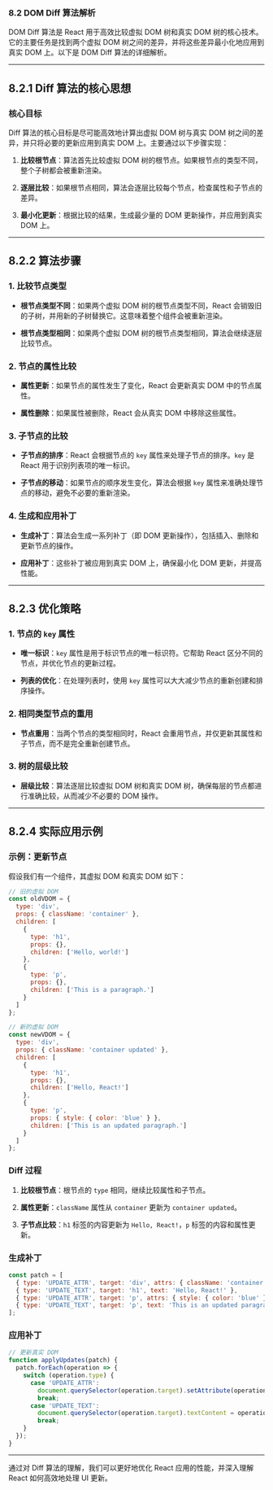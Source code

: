 ### 8.2 DOM Diff 算法解析

DOM Diff 算法是 React 用于高效比较虚拟 DOM 树和真实 DOM 树的核心技术。它的主要任务是找到两个虚拟 DOM 树之间的差异，并将这些差异最小化地应用到真实 DOM 上。以下是 DOM Diff 算法的详细解析。

---

## 8.2.1 Diff 算法的核心思想

### **核心目标**

Diff 算法的核心目标是尽可能高效地计算出虚拟 DOM 树与真实 DOM 树之间的差异，并只将必要的更新应用到真实 DOM 上。主要通过以下步骤实现：

1. **比较根节点**：算法首先比较虚拟 DOM 树的根节点。如果根节点的类型不同，整个子树都会被重新渲染。

2. **逐层比较**：如果根节点相同，算法会逐层比较每个节点，检查属性和子节点的差异。

3. **最小化更新**：根据比较的结果，生成最少量的 DOM 更新操作，并应用到真实 DOM 上。

---

## 8.2.2 算法步骤

### **1. 比较节点类型**

- **根节点类型不同**：如果两个虚拟 DOM 树的根节点类型不同，React 会销毁旧的子树，并用新的子树替换它。这意味着整个组件会被重新渲染。

- **根节点类型相同**：如果两个虚拟 DOM 树的根节点类型相同，算法会继续逐层比较节点。

### **2. 节点的属性比较**

- **属性更新**：如果节点的属性发生了变化，React 会更新真实 DOM 中的节点属性。

- **属性删除**：如果属性被删除，React 会从真实 DOM 中移除这些属性。

### **3. 子节点的比较**

- **子节点的排序**：React 会根据节点的 `key` 属性来处理子节点的排序。`key` 是 React 用于识别列表项的唯一标识。

- **子节点的移动**：如果节点的顺序发生变化，算法会根据 `key` 属性来准确处理节点的移动，避免不必要的重新渲染。

### **4. 生成和应用补丁**

- **生成补丁**：算法会生成一系列补丁（即 DOM 更新操作），包括插入、删除和更新节点的操作。

- **应用补丁**：这些补丁被应用到真实 DOM 上，确保最小化 DOM 更新，并提高性能。

---

## 8.2.3 优化策略

### **1. 节点的 `key` 属性**

- **唯一标识**：`key` 属性是用于标识节点的唯一标识符。它帮助 React 区分不同的节点，并优化节点的更新过程。

- **列表的优化**：在处理列表时，使用 `key` 属性可以大大减少节点的重新创建和排序操作。

### **2. 相同类型节点的重用**

- **节点重用**：当两个节点的类型相同时，React 会重用节点，并仅更新其属性和子节点，而不是完全重新创建节点。

### **3. 树的层级比较**

- **层级比较**：算法逐层比较虚拟 DOM 树和真实 DOM 树，确保每层的节点都进行准确比较，从而减少不必要的 DOM 操作。

---

## 8.2.4 实际应用示例

### **示例：更新节点**

假设我们有一个组件，其虚拟 DOM 和真实 DOM 如下：

```javascript
// 旧的虚拟 DOM
const oldVDOM = {
  type: 'div',
  props: { className: 'container' },
  children: [
    {
      type: 'h1',
      props: {},
      children: ['Hello, world!']
    },
    {
      type: 'p',
      props: {},
      children: ['This is a paragraph.']
    }
  ]
};

// 新的虚拟 DOM
const newVDOM = {
  type: 'div',
  props: { className: 'container updated' },
  children: [
    {
      type: 'h1',
      props: {},
      children: ['Hello, React!']
    },
    {
      type: 'p',
      props: { style: { color: 'blue' } },
      children: ['This is an updated paragraph.']
    }
  ]
};
```

### **Diff 过程**

1. **比较根节点**：根节点的 `type` 相同，继续比较属性和子节点。

2. **属性更新**：`className` 属性从 `container` 更新为 `container updated`。

3. **子节点比较**：`h1` 标签的内容更新为 `Hello, React!`，`p` 标签的内容和属性更新。

### **生成补丁**

```javascript
const patch = [
  { type: 'UPDATE_ATTR', target: 'div', attrs: { className: 'container updated' } },
  { type: 'UPDATE_TEXT', target: 'h1', text: 'Hello, React!' },
  { type: 'UPDATE_ATTR', target: 'p', attrs: { style: { color: 'blue' } } },
  { type: 'UPDATE_TEXT', target: 'p', text: 'This is an updated paragraph.' }
];
```

### **应用补丁**

```javascript
// 更新真实 DOM
function applyUpdates(patch) {
  patch.forEach(operation => {
    switch (operation.type) {
      case 'UPDATE_ATTR':
        document.querySelector(operation.target).setAttribute(operation.attr, operation.value);
        break;
      case 'UPDATE_TEXT':
        document.querySelector(operation.target).textContent = operation.text;
        break;
    }
  });
}
```

---

通过对 Diff 算法的理解，我们可以更好地优化 React 应用的性能，并深入理解 React 如何高效地处理 UI 更新。